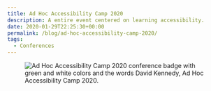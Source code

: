 ```yaml
---
title: Ad Hoc Accessibility Camp 2020
description: A entire event centered on learning accessibility.
date: 2020-01-29T22:25:30+00:00
permalink: /blog/ad-hoc-accessibility-camp-2020/
tags:
  - Conferences
---
```


<figure><img src="./adhoc-accessibilitycamp2020-1.jpg" alt="Ad Hoc Accessibility Camp 2020 conference badge with green and white colors and the words David Kennedy, Ad Hoc Accessibility Camp 2020." loading="eager" decoding="sync"/></figure>
